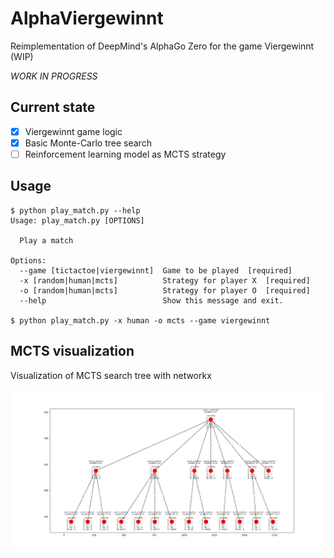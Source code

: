 # AlphaViergewinnt
Reimplementation of DeepMind's AlphaGo Zero for the game Viergewinnt (WIP)

_WORK IN PROGRESS_

## Current state
  - [x] Viergewinnt game logic
  - [x] Basic Monte-Carlo tree search
  - [ ] Reinforcement learning model as MCTS strategy

## Usage
    $ python play_match.py --help
    Usage: play_match.py [OPTIONS]

      Play a match

    Options:
      --game [tictactoe|viergewinnt]  Game to be played  [required]
      -x [random|human|mcts]          Strategy for player X  [required]
      -o [random|human|mcts]          Strategy for player O  [required]
      --help                          Show this message and exit.

    $ python play_match.py -x human -o mcts --game viergewinnt

## MCTS visualization
Visualization of MCTS search tree with networkx

![mcts](/docs/tree_search.png?raw=true)
